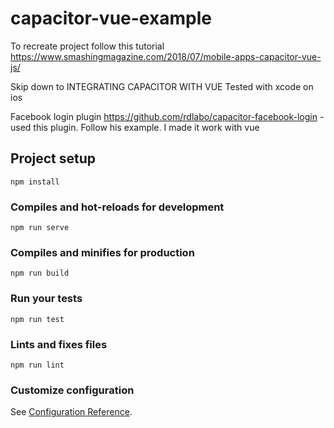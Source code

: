 # capacitor-vue-example


To recreate project follow this tutorial
https://www.smashingmagazine.com/2018/07/mobile-apps-capacitor-vue-js/

Skip down to INTEGRATING CAPACITOR WITH VUE
Tested with xcode on ios

Facebook login plugin
https://github.com/rdlabo/capacitor-facebook-login - used this plugin. Follow his example. I made it work with vue




## Project setup
```
npm install
```

### Compiles and hot-reloads for development
```
npm run serve
```

### Compiles and minifies for production
```
npm run build
```

### Run your tests
```
npm run test
```

### Lints and fixes files
```
npm run lint
```

### Customize configuration
See [Configuration Reference](https://cli.vuejs.org/config/).
###


